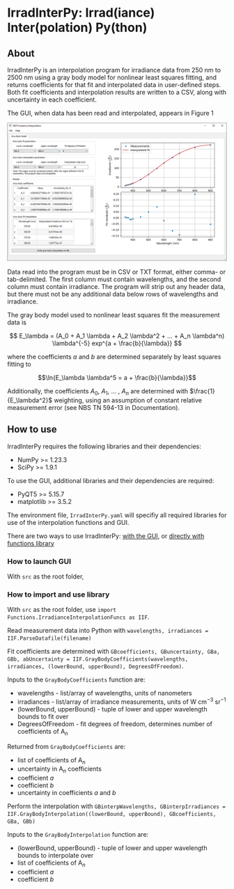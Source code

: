 # IrradInterPy: Irrad(iance) Inter(polation) Py(thon)
## About
IrradInterPy is an interpolation program for irradiance data from 250 nm to 2500 nm using a gray body model for nonlinear least squares fitting, and returns coefficients for that fit and interpolated data in user-defined steps. Both fit coefficients and interpolation results are written to a CSV, along with uncertainty in each coefficient.

The GUI, when data has been read and interpolated, appears in Figure 1

![**Figure 1:** IrradInterPy GUI with loaded and interpolated data](images/Main-350to900.png)

Data read into the program must be in CSV or TXT format, either comma- or tab-delimited. The first column must contain wavelengths, and the second column must contain irradiance. The program will strip out any header data, but there must not be any additional data below rows of wavelengths and irradiance.

The gray body model used to nonlinear least squares fit the measurement data is 

 $$ E_\lambda = (A_0 + A_1 \lambda + A_2 \lambda^2 + ... + A_n \lambda^n) \lambda^{-5} exp^{a + \frac{b}{\lambda}} $$

where the coefficients $a$ and $b$ are determined separately by least squares fitting to

$$\ln{E_\lambda \lambda^5 = a + \frac{b}{\lambda}}$$

Additionally, the coefficients $A_0$, $A_1$, ... , $A_n$ are determined with $\frac{1}{E_\lambda^2}$ weighting, using an assumption of constant relative measurement error (see NBS TN 594-13 in Documentation).

## How to use
IrradInterPy requires the following libraries and their dependencies:
* NumPy >= 1.23.3
* SciPy >= 1.9.1

To use the GUI, additional libraries and their dependencies are required:
* PyQT5 >= 5.15.7
* matplotlib >= 3.5.2

The environment file, `IrradInterPy.yaml` will specifiy all required libraries for use of the interpolation functions and GUI.

There are two ways to use IrradInterPy: [with the GUI](#LaunchGUI), or [directly with functions library](#UseLibrary)

### How to launch GUI <a class="anchor" id=LaunchGUI></a>
With `src` as the root folder, 

### How to import and use library <a class="anchor" id=UseLibrary></a>
With `src` as the root folder, use `import Functions.IrradianceInterpolationFuncs as IIF`. 

Read measurement data into Python with `wavelengths, irradiances = IIF.ParseDatafile(filename)`

Fit coefficients are determined with `GBcoefficients, GBuncertainty, GBa, GBb, abUncertainty = IIF.GrayBodyCoefficients(wavelengths, irradiances, (lowerBound, upperBound), DegreesOfFreedom)`. 

Inputs to the `GrayBodyCoefficients` function are:
* wavelengths - list/array of wavelengths, units of nanometers
* irradiances - list/array of irradiance measurements, units of W cm$^{-3}$ sr$^{-1}$
* (lowerBound, upperBound) - tuple of lower and upper wavelength bounds to fit over
* DegreesOfFreedom - fit degrees of freedom, determines number of coefficients of A$_n$

Returned from `GrayBodyCoefficients` are:
* list of coefficients of A$_n$
* uncertainty in A$_n$ coefficients
* coefficient $a$
* coefficient $b$
* uncertainty in coefficients $a$ and $b$

Perform the interpolation with `GBinterpWavelengths, GBinterpIrradiances = IIF.GrayBodyInterpolation((lowerBound, upperBound), GBcoefficients, GBa, GBb)`

Inputs to the `GrayBodyInterpolation` function are:
* (lowerBound, upperBound) - tuple of lower and upper wavelength bounds to interpolate over
 * list of coefficients of A$_n$
 * coefficient $a$
 * coefficient $b$



